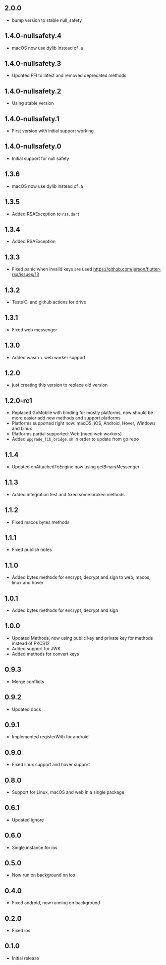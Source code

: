## 2.0.0

- bump version to stable null_safety

## 1.4.0-nullsafety.4

- macOS now use dylib instead of .a 

## 1.4.0-nullsafety.3

- Updated FFI to latest and removed deprecated methods

## 1.4.0-nullsafety.2

- Using stable version

## 1.4.0-nullsafety.1

- First version with initial support working

## 1.4.0-nullsafety.0

- Initial support for null safety

## 1.3.6

- macOS now use dylib instead of .a 

## 1.3.5

- Added RSAException to `rsa.dart`

## 1.3.4

- Added RSAException

## 1.3.3

- Fixed panic when invalid keys are used https://github.com/jerson/flutter-rsa/issues/13

## 1.3.2

- Tests CI and github actions for drive

## 1.3.1

- Fixed web messenger
## 1.3.0

- Added wasm + web worker support

## 1.2.0

- just creating this version to replace old version

## 1.2.0-rc1

- Replaced GoMobile with binding for mostly platforms, now should be more easier add new methods and support platforms
- Platforms supported right now: macOS, iOS, Android, Hover, Windows and Linux
- Platforms partial supported: Web (need web workers)
- Added `upgrade_lib_bridge.sh` in order to update from go repo

## 1.1.4

- Updated onAttachedToEngine now using getBinaryMessenger

## 1.1.3

- Added integration test and fixed some broken methods

## 1.1.2

- Fixed macos bytes methods

## 1.1.1

- Fixed publish notes

## 1.1.0

- Added bytes methods for encrypt, decrypt and sign to web, macos, linux and hover

## 1.0.1

- Added bytes methods for encrypt, decrypt and sign

## 1.0.0

- Updated Methods, now using public key and private key for methods instead of PKCS12
- Added support for JWK
- Added methods for convert keys

## 0.9.3

- Merge conflicts

## 0.9.2

- Updated docs

## 0.9.1

- Implemented registerWith for android

## 0.9.0

- Fixed linux support and hover support

## 0.8.0

- Support for Linux, macOS and web in a single package

## 0.6.1

- Updated ignore

## 0.6.0

- Single instance for ios

## 0.5.0

- Now run on background on ios

## 0.4.0

- Fixed android, now running on background

## 0.2.0

- Fixed ios

## 0.1.0

- Initial release
